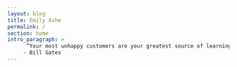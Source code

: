```yaml
---
layout: blog
title: Emily Ashe
permalink: /
section: home
intro_paragraph: >
      “Your most unhappy customers are your greatest source of learning.” 
     - Bill Gates
---
```

